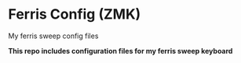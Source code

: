 # Ferris Config (ZMK)
My ferris sweep config files

**This repo includes configuration files for my ferris sweep keyboard**
